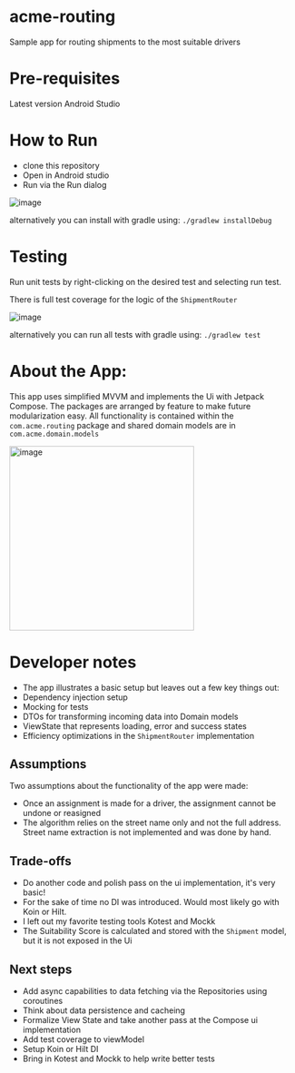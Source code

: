 # acme-routing
Sample app for routing shipments to the most suitable drivers


# Pre-requisites
Latest version Android Studio 

# How to Run
* clone this repository
* Open in Android studio
* Run via the Run dialog

![image](https://user-images.githubusercontent.com/114951188/193660346-4d913039-2d6f-4e88-9e80-a25a1352212b.png)

alternatively you can install with gradle using: 
`./gradlew installDebug`

# Testing
Run unit tests by right-clicking on the desired test and selecting run test.

There is full test coverage for the logic of the `ShipmentRouter`

![image](https://user-images.githubusercontent.com/114951188/193660791-be7d61d4-ed15-4aa8-b744-d5764b870274.png)

alternatively you can run all tests with gradle using:
`./gradlew test`


# About the App:

This app uses simplified MVVM and implements the Ui with Jetpack Compose.
The packages are arranged by feature to make future modularization easy. 
All functionality is contained within the `com.acme.routing` package and shared domain models are in `com.acme.domain.models`

<img width="325" alt="image" src="https://user-images.githubusercontent.com/114951188/193663065-b04d3b88-dcc1-4932-875e-146e364b409f.png">



# Developer notes
* The app illustrates a basic setup but leaves out a few key things out:
* Dependency injection setup
* Mocking for tests
* DTOs for transforming incoming data into Domain models
* ViewState that represents loading, error and success states
* Efficiency optimizations in the `ShipmentRouter` implementation


## Assumptions
Two assumptions about the functionality of the app were made:
* Once an assignment is made for a driver, the assignment cannot be undone or reasigned
* The algorithm relies on the street name only and not the full address. Street name extraction is not implemented and was done by hand.

## Trade-offs
* Do another code and polish pass on the ui implementation, it's very basic!
* For the sake of time no DI was introduced. Would most likely go with Koin or Hilt. 
* I left out my favorite testing tools Kotest and Mockk
* The Suitability Score is calculated and stored with the `Shipment` model, but it is not exposed in the Ui


## Next steps
* Add async capabilities to data fetching via the Repositories using coroutines
* Think about data persistence and cacheing
* Formalize View State and take another pass at the Compose ui implementation
* Add test coverage to viewModel
* Setup Koin or Hilt DI
* Bring in Kotest and Mockk to help write better tests









